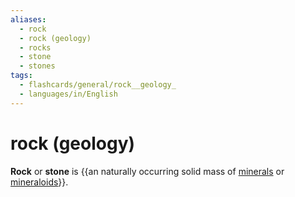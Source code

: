 ```yaml
---
aliases:
  - rock
  - rock (geology)
  - rocks
  - stone
  - stones
tags:
  - flashcards/general/rock__geology_
  - languages/in/English
---
```


# rock (geology)

__Rock__ or __stone__ is {{an naturally occurring solid mass of [minerals](mineral.md) or [mineraloids](mineraloid.md)}}. <!--SR:!2024-05-07,164,170-->
